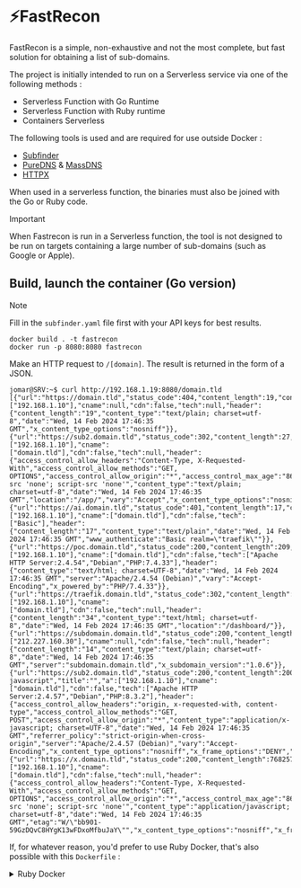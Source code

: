 # ⚡FastRecon

FastRecon is a simple, non-exhaustive and not the most complete, but fast solution for obtaining a list of sub-domains.

The project is initially intended to run on a Serverless service via one of the following methods :
  - Serverless Function with Go Runtime
  - Serverless Function with Ruby runtime
  - Containers Serverless

The following tools is used and are required for use outside Docker :
  - [Subfinder](https://github.com/projectdiscovery/subfinder)
  - [PureDNS](https://github.com/d3mondev/puredns) & [MassDNS](https://github.com/blechschmidt/massdns)
  - [HTTPX](https://github.com/projectdiscovery/httpx)

When used in a serverless function, the binaries must also be joined with the Go or Ruby code.

> [!IMPORTANT]  
> When Fastrecon is run in a Serverless function, the tool is not designed to be run on targets containing a large number of sub-domains (such as Google or Apple).

## Build, launch the container (Go version)

> [!NOTE]  
> Fill in the `subfinder.yaml` file first with your API keys for best results.

```
docker build . -t fastrecon
docker run -p 8080:8080 fastrecon
```

Make an HTTP request to `/[domain]`. The result is returned in the form of a JSON.

```
jomar@SRV:~$ curl http://192.168.1.19:8080/domain.tld
[{"url":"https://domain.tld","status_code":404,"content_length":19,"content_type":"text/plain","title":"","a":["192.168.1.10"],"cname":null,"cdn":false,"tech":null,"header":{"content_length":"19","content_type":"text/plain; charset=utf-8","date":"Wed, 14 Feb 2024 17:46:35 GMT","x_content_type_options":"nosniff"}},{"url":"https://sub2.domain.tld","status_code":302,"content_length":27,"content_type":"text/plain","title":"","a":["192.168.1.10"],"cname":["domain.tld"],"cdn":false,"tech":null,"header":{"access_control_allow_headers":"Content-Type, X-Requested-With","access_control_allow_methods":"GET, OPTIONS","access_control_allow_origin":"*","access_control_max_age":"86400","content_length":"27","content_security_policy":"default-src 'none'; script-src 'none'","content_type":"text/plain; charset=utf-8","date":"Wed, 14 Feb 2024 17:46:35 GMT","location":"/app/","vary":"Accept","x_content_type_options":"nosniff","x_frame_options":"deny","x_xss_protection":"mode=block"}},{"url":"https://ai.domain.tld","status_code":401,"content_length":17,"content_type":"text/plain","title":"","a":["192.168.1.10"],"cname":["domain.tld"],"cdn":false,"tech":["Basic"],"header":{"content_length":"17","content_type":"text/plain","date":"Wed, 14 Feb 2024 17:46:35 GMT","www_authenticate":"Basic realm=\"traefik\""}},{"url":"https://poc.domain.tld","status_code":200,"content_length":209,"content_type":"text/html","title":"xxxx","a":["192.168.1.10"],"cname":["domain.tld"],"cdn":false,"tech":["Apache HTTP Server:2.4.54","Debian","PHP:7.4.33"],"header":{"content_type":"text/html; charset=UTF-8","date":"Wed, 14 Feb 2024 17:46:35 GMT","server":"Apache/2.4.54 (Debian)","vary":"Accept-Encoding","x_powered_by":"PHP/7.4.33"}},{"url":"https://traefik.domain.tld","status_code":302,"content_length":34,"content_type":"text/html","title":"","a":["192.168.1.10"],"cname":["domain.tld"],"cdn":false,"tech":null,"header":{"content_length":"34","content_type":"text/html; charset=utf-8","date":"Wed, 14 Feb 2024 17:46:35 GMT","location":"/dashboard/"}},{"url":"https://subdomain.domain.tld","status_code":200,"content_length":14,"content_type":"text/plain","title":"","a":["212.227.160.30"],"cname":null,"cdn":false,"tech":null,"header":{"content_length":"14","content_type":"text/plain; charset=utf-8","date":"Wed, 14 Feb 2024 17:46:35 GMT","server":"subdomain.domain.tld","x_subdomain_version":"1.0.6"}},{"url":"https://sub2.domain.tld","status_code":200,"content_length":200190,"content_type":"application/x-javascript","title":"","a":["192.168.1.10"],"cname":["domain.tld"],"cdn":false,"tech":["Apache HTTP Server:2.4.57","Debian","PHP:8.3.2"],"header":{"access_control_allow_headers":"origin, x-requested-with, content-type","access_control_allow_methods":"GET, POST","access_control_allow_origin":"*","content_type":"application/x-javascript; charset=UTF-8","date":"Wed, 14 Feb 2024 17:46:35 GMT","referrer_policy":"strict-origin-when-cross-origin","server":"Apache/2.4.57 (Debian)","vary":"Accept-Encoding","x_content_type_options":"nosniff","x_frame_options":"DENY","x_powered_by":"PHP/8.3.2","x_xss_protection":"1"}},{"url":"https://x.domain.tld","status_code":200,"content_length":768257,"content_type":"application/javascript","title":"","a":["192.168.1.10"],"cname":["domain.tld"],"cdn":false,"tech":null,"header":{"access_control_allow_headers":"Content-Type, X-Requested-With","access_control_allow_methods":"GET, OPTIONS","access_control_allow_origin":"*","access_control_max_age":"86400","content_length":"768257","content_security_policy":"default-src 'none'; script-src 'none'","content_type":"application/javascript; charset=utf-8","date":"Wed, 14 Feb 2024 17:46:35 GMT","etag":"W/\"bb901-59GzDQvC8HYgK13wFDxoMfbuJaY\"","x_content_type_options":"nosniff","x_frame_options":"deny","x_xss_protection":"mode=block"}}]
```

If, for whatever reason, you'd prefer to use Ruby Docker, that's also possible with this `Dockerfile` :

<details>
  <summary>Ruby Docker</summary>

  ```
  # Build stage
  FROM golang:alpine3.19 as builder

  RUN apk add make gcc g++ zlib zlib-dev git wget

  WORKDIR /app
  RUN git clone https://github.com/blechschmidt/massdns && \
      cd massdns && \
      make

  RUN wget https://raw.githubusercontent.com/trickest/resolvers/main/resolvers.txt && \
      wget https://raw.githubusercontent.com/trickest/resolvers/main/resolvers-trusted.txt

  RUN go install -v github.com/projectdiscovery/subfinder/v2/cmd/subfinder@latest
  RUN go install -v github.com/projectdiscovery/httpx/cmd/httpx@latest
  RUN go install github.com/d3mondev/puredns/v2@latest

  # Run stage
  FROM ruby:3-alpine3.19

  # Create app directory
  WORKDIR /app
  COPY --from=builder /go/bin/subfinder /usr/local/bin/subfinder
  COPY --from=builder /go/bin/httpx /usr/local/bin/httpx
  COPY --from=builder /go/bin/puredns /usr/local/bin/puredns
  COPY --from=builder /app/massdns/bin/massdns /usr/local/bin/massdns
  COPY --from=builder /app/resolvers.txt /app/resolvers.txt
  COPY --from=builder /app/resolvers-trusted.txt /app/resolvers-trusted.txt
  COPY server.rb .
  COPY subfinder.yaml .

  # Run the binary
  RUN gem install webrick
  CMD ruby server.rb
  ```
</details>
